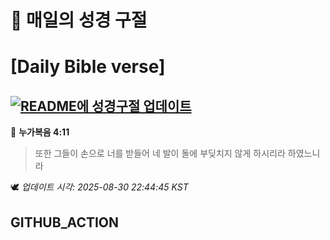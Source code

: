 # 🙏 매일의 성경 구절
# [Daily Bible verse]
## [![README에 성경구절 업데이트](https://github.com/DONGSUKA/first_test/actions/workflows/update-readme-bible.yml/badge.svg)](https://github.com/DONGSUKA/first_test/actions/workflows/update-readme-bible.yml)
<!-- START_BIBLE_VERSE -->
📖 **누가복음 4:11**
> 또한 그들이 손으로 너를 받들어 네 발이 돌에 부딪치지 않게 하시리라 하였느니라

🕊️ _업데이트 시각: 2025-08-30 22:44:45 KST_
  <!-- END_BIBLE_VERSE -->
## GITHUB_ACTION
